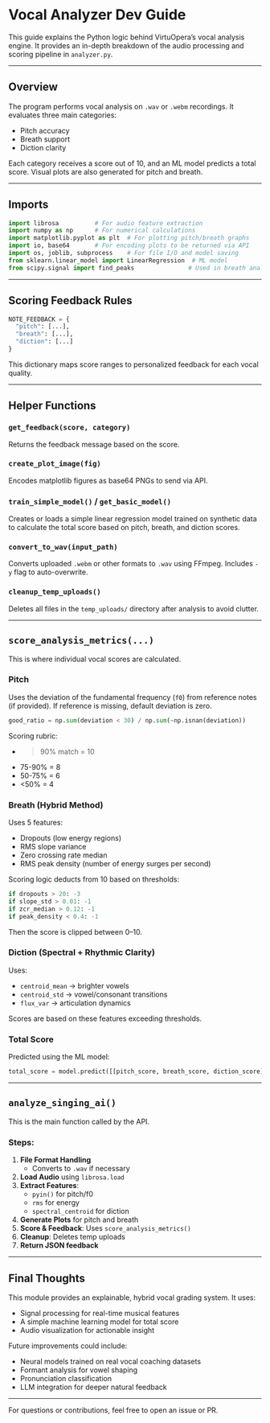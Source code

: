 # Vocal Analyzer Dev Guide

This guide explains the Python logic behind VirtuOpera’s vocal analysis engine. It provides an in-depth breakdown of the audio processing and scoring pipeline in `analyzer.py`.

---

## Overview

The program performs vocal analysis on `.wav` or `.webm` recordings. It evaluates three main categories:

- Pitch accuracy
- Breath support
- Diction clarity

Each category receives a score out of 10, and an ML model predicts a total score. Visual plots are also generated for pitch and breath.

---

## Imports
```python
import librosa          # For audio feature extraction
import numpy as np      # For numerical calculations
import matplotlib.pyplot as plt  # For plotting pitch/breath graphs
import io, base64       # For encoding plots to be returned via API
import os, joblib, subprocess    # For file I/O and model saving
from sklearn.linear_model import LinearRegression  # ML model
from scipy.signal import find_peaks               # Used in breath analysis
```

---

## Scoring Feedback Rules
```python
NOTE_FEEDBACK = {
  "pitch": [...],
  "breath": [...],
  "diction": [...]
}
```
This dictionary maps score ranges to personalized feedback for each vocal quality.

---

## Helper Functions

### `get_feedback(score, category)`
Returns the feedback message based on the score.

### `create_plot_image(fig)`
Encodes matplotlib figures as base64 PNGs to send via API.

### `train_simple_model()` / `get_basic_model()`
Creates or loads a simple linear regression model trained on synthetic data to calculate the total score based on pitch, breath, and diction scores.

### `convert_to_wav(input_path)`
Converts uploaded `.webm` or other formats to `.wav` using FFmpeg. Includes `-y` flag to auto-overwrite.

### `cleanup_temp_uploads()`
Deletes all files in the `temp_uploads/` directory after analysis to avoid clutter.

---

## `score_analysis_metrics(...)`

This is where individual vocal scores are calculated.

### **Pitch**
Uses the deviation of the fundamental frequency (`f0`) from reference notes (if provided). If reference is missing, default deviation is zero.

```python
good_ratio = np.sum(deviation < 30) / np.sum(~np.isnan(deviation))
```

Scoring rubric:
- >90% match = 10
- 75-90% = 8
- 50-75% = 6
- <50% = 4

### **Breath** (Hybrid Method)

Uses 5 features:
- Dropouts (low energy regions)
- RMS slope variance
- Zero crossing rate median
- RMS peak density (number of energy surges per second)

Scoring logic deducts from 10 based on thresholds:
```python
if dropouts > 20: -3
if slope_std > 0.01: -1
if zcr_median > 0.12: -1
if peak_density < 0.4: -1
```
Then the score is clipped between 0–10.

### **Diction** (Spectral + Rhythmic Clarity)

Uses:
- `centroid_mean` → brighter vowels
- `centroid_std` → vowel/consonant transitions
- `flux_var` → articulation dynamics

Scores are based on these features exceeding thresholds.

### **Total Score**
Predicted using the ML model:
```python
total_score = model.predict([[pitch_score, breath_score, diction_score]])
```

---

## `analyze_singing_ai()`
This is the main function called by the API.

### Steps:
1. **File Format Handling**
   - Converts to `.wav` if necessary
2. **Load Audio** using `librosa.load`
3. **Extract Features**:
   - `pyin()` for pitch/f0
   - `rms` for energy
   - `spectral_centroid` for diction
4. **Generate Plots** for pitch and breath
5. **Score & Feedback**: Uses `score_analysis_metrics()`
6. **Cleanup**: Deletes temp uploads
7. **Return JSON feedback**

---

## Final Thoughts

This module provides an explainable, hybrid vocal grading system. It uses:
- Signal processing for real-time musical features
- A simple machine learning model for total score
- Audio visualization for actionable insight

Future improvements could include:
- Neural models trained on real vocal coaching datasets
- Formant analysis for vowel shaping
- Pronunciation classification
- LLM integration for deeper natural feedback

---

For questions or contributions, feel free to open an issue or PR.
